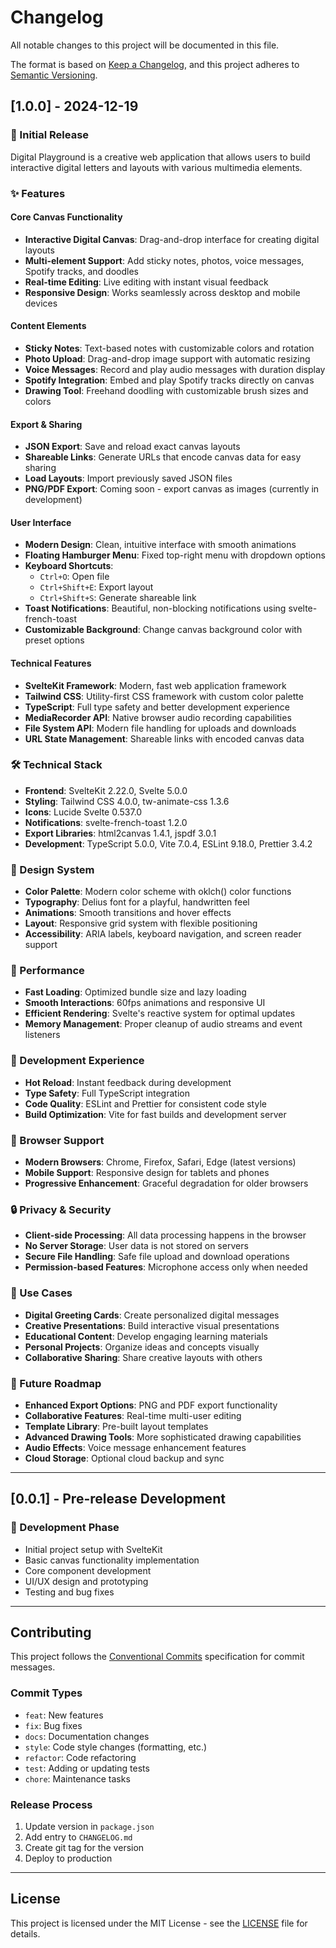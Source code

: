 # Changelog

All notable changes to this project will be documented in this file.

The format is based on [Keep a Changelog](https://keepachangelog.com/en/1.0.0/),
and this project adheres to [Semantic Versioning](https://semver.org/spec/v2.0.0.html).

## [1.0.0] - 2024-12-19

### 🎉 Initial Release

Digital Playground is a creative web application that allows users to build interactive digital letters and layouts with various multimedia elements.

### ✨ Features

#### Core Canvas Functionality

- **Interactive Digital Canvas**: Drag-and-drop interface for creating digital layouts
- **Multi-element Support**: Add sticky notes, photos, voice messages, Spotify tracks, and doodles
- **Real-time Editing**: Live editing with instant visual feedback
- **Responsive Design**: Works seamlessly across desktop and mobile devices

#### Content Elements

- **Sticky Notes**: Text-based notes with customizable colors and rotation
- **Photo Upload**: Drag-and-drop image support with automatic resizing
- **Voice Messages**: Record and play audio messages with duration display
- **Spotify Integration**: Embed and play Spotify tracks directly on canvas
- **Drawing Tool**: Freehand doodling with customizable brush sizes and colors

#### Export & Sharing

- **JSON Export**: Save and reload exact canvas layouts
- **Shareable Links**: Generate URLs that encode canvas data for easy sharing
- **Load Layouts**: Import previously saved JSON files
- **PNG/PDF Export**: Coming soon - export canvas as images (currently in development)

#### User Interface

- **Modern Design**: Clean, intuitive interface with smooth animations
- **Floating Hamburger Menu**: Fixed top-right menu with dropdown options
- **Keyboard Shortcuts**:
  - `Ctrl+O`: Open file
  - `Ctrl+Shift+E`: Export layout
  - `Ctrl+Shift+S`: Generate shareable link
- **Toast Notifications**: Beautiful, non-blocking notifications using svelte-french-toast
- **Customizable Background**: Change canvas background color with preset options

#### Technical Features

- **SvelteKit Framework**: Modern, fast web application framework
- **Tailwind CSS**: Utility-first CSS framework with custom color palette
- **TypeScript**: Full type safety and better development experience
- **MediaRecorder API**: Native browser audio recording capabilities
- **File System API**: Modern file handling for uploads and downloads
- **URL State Management**: Shareable links with encoded canvas data

### 🛠️ Technical Stack

- **Frontend**: SvelteKit 2.22.0, Svelte 5.0.0
- **Styling**: Tailwind CSS 4.0.0, tw-animate-css 1.3.6
- **Icons**: Lucide Svelte 0.537.0
- **Notifications**: svelte-french-toast 1.2.0
- **Export Libraries**: html2canvas 1.4.1, jspdf 3.0.1
- **Development**: TypeScript 5.0.0, Vite 7.0.4, ESLint 9.18.0, Prettier 3.4.2

### 🎨 Design System

- **Color Palette**: Modern color scheme with oklch() color functions
- **Typography**: Delius font for a playful, handwritten feel
- **Animations**: Smooth transitions and hover effects
- **Layout**: Responsive grid system with flexible positioning
- **Accessibility**: ARIA labels, keyboard navigation, and screen reader support

### 🚀 Performance

- **Fast Loading**: Optimized bundle size and lazy loading
- **Smooth Interactions**: 60fps animations and responsive UI
- **Efficient Rendering**: Svelte's reactive system for optimal updates
- **Memory Management**: Proper cleanup of audio streams and event listeners

### 🔧 Development Experience

- **Hot Reload**: Instant feedback during development
- **Type Safety**: Full TypeScript integration
- **Code Quality**: ESLint and Prettier for consistent code style
- **Build Optimization**: Vite for fast builds and development server

### 📱 Browser Support

- **Modern Browsers**: Chrome, Firefox, Safari, Edge (latest versions)
- **Mobile Support**: Responsive design for tablets and phones
- **Progressive Enhancement**: Graceful degradation for older browsers

### 🔒 Privacy & Security

- **Client-side Processing**: All data processing happens in the browser
- **No Server Storage**: User data is not stored on servers
- **Secure File Handling**: Safe file upload and download operations
- **Permission-based Features**: Microphone access only when needed

### 🎯 Use Cases

- **Digital Greeting Cards**: Create personalized digital messages
- **Creative Presentations**: Build interactive visual presentations
- **Educational Content**: Develop engaging learning materials
- **Personal Projects**: Organize ideas and concepts visually
- **Collaborative Sharing**: Share creative layouts with others

### 🔮 Future Roadmap

- **Enhanced Export Options**: PNG and PDF export functionality
- **Collaborative Features**: Real-time multi-user editing
- **Template Library**: Pre-built layout templates
- **Advanced Drawing Tools**: More sophisticated drawing capabilities
- **Audio Effects**: Voice message enhancement features
- **Cloud Storage**: Optional cloud backup and sync

---

## [0.0.1] - Pre-release Development

### 🚧 Development Phase

- Initial project setup with SvelteKit
- Basic canvas functionality implementation
- Core component development
- UI/UX design and prototyping
- Testing and bug fixes

---

## Contributing

This project follows the [Conventional Commits](https://www.conventionalcommits.org/) specification for commit messages.

### Commit Types

- `feat`: New features
- `fix`: Bug fixes
- `docs`: Documentation changes
- `style`: Code style changes (formatting, etc.)
- `refactor`: Code refactoring
- `test`: Adding or updating tests
- `chore`: Maintenance tasks

### Release Process

1. Update version in `package.json`
2. Add entry to `CHANGELOG.md`
3. Create git tag for the version
4. Deploy to production

---

## License

This project is licensed under the MIT License - see the [LICENSE](LICENSE) file for details.
